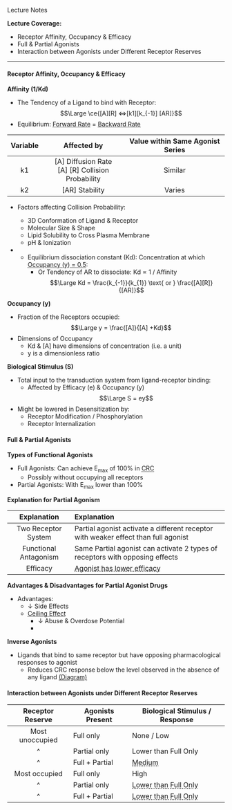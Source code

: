 Lecture Notes

**Lecture Coverage:**
- Receptor Affinity, Occupancy & Efficacy
- Full & Partial Agonists
- Interaction between Agonists under Different Receptor Reserves

---
#### **Receptor Affinity, Occupancy & Efficacy**
**Affinity (1/Kd)**
- The Tendency of a Ligand to bind with Receptor:
$$\Large \ce{[A][R] <=>[k1][k_{-1}] [AR]}$$
- Equilibrium: <abbr Title="[A][R]k₁">Forward Rate</abbr> = <abbr Title="[AR]k₂">Backward Rate</abbr>

| **Variable** |                   **Affected by**                   | **Value within Same Agonist Series** |
| :----------: | :-------------------------------------------------: | :----------------------------------: |
|      k1      | [A] Diffusion Rate<br>[A] [R] Collision Probability |               Similar                |
|      k2      |                   [AR] Stability                    |                Varies                |

- Factors affecting Collision Probability:
	- 3D Conformation of Ligand & Receptor
	- Molecular Size & Shape
	- Lipid Solubility to Cross Plasma Membrane
	- pH & Ionization


- - Equilibrium dissociation constant (Kd): Concentration at which <abbr Title="50% of the receptors are occupied">Occupancy (y) = 0.5</abbr>:
    -  Or Tendency of AR to dissociate: Kd ∝ 1 / Affinity
$$\Large Kd = \frac{k_{-1}}{k_{1}} \text{ or } \frac{[A][R]}{[AR]}$$

**Occupancy (y)**
- Fraction of the Receptors occupied:
$$\Large y = \frac{[A]}{[A] +Kd}$$
- Dimensions of Occupancy
	- Kd & [A] have dimensions of concentration (i.e. a unit)
	- y is a dimensionless ratio


**Biological Stimulus (S)**
- Total input to the transduction system from ligand-receptor binding:
	- Affected by Efficacy (e) & Occupancy (y)
$$\Large S = ey$$
- Might be lowered in Desensitization by:
	- Receptor Modification / Phosphorylation
	- Receptor Internalization

#### **Full & Partial Agonists**
**Types of Functional Agonists**
- Full Agonists: Can achieve E<sub>max</sub> of 100% in <abbr Title="Concentration-Response Curve">CRC</abbr> 
	- Possibly without occupying all receptors
- Partial Agonists: With E<sub>max</sub> lower than 100%

**Explanation for Partial Agonism**

|    **Explanation**    | **Explanation**                                                                    |
| :-------------------: | :--------------------------------------------------------------------------------- |
|  Two Receptor System  | Partial agonist activate a different receptor with weaker effect than full agonist |
| Functional Antagonism | Same Partial agonist can activate 2 types of receptors with opposing effects       |
|       Efficacy        | <abbr Title="Due to conformation">Agonist has lower efficacy</abbr>                |

**Advantages & Disadvantages for Partial Agonist Drugs**
- Advantages:
	- ↓ Side Effects  
	- <abbr Title="Limit Biological Stimulus after certain dosage">Ceiling Effect</abbr>
		- ↓ Abuse & Overdose Potential
		- 

**Inverse Agonists**
- Ligands that bind to same receptor but have opposing pharmacological responses to agonist
	- Reduces CRC response below the level observed in the absence of any ligand [(Diagram)](2106_CRC.png)



#### **Interaction between Agonists under Different Receptor Reserves**

| **Receptor Reserve** | **Agonists Present** | **Biological Stimulus / Response**                                                                               |
| :------------------: | -------------------- | ---------------------------------------------------------------------------------------------------------------- |
|   Most unoccupied    | Full only            | None / Low                                                                                                       |
|          ^           | Partial only         | Lower than Full Only                                                                                             |
|          ^           | Full + Partial       | <abbr Title="Additive Effect by Full & Partial Agonists">Medium</abbr>                                           |
|    Most occupied     | Full only            | High                                                                                                             |
|          ^           | Partial only         | <abbr Title="↓ efficacy for each activated receptor">Lower than Full Only</abbr>                                 |
|          ^           | Full + Partial       | <abbr Title="Partial Agonists occupy receptors that Full Agonists could've occupied">Lower than Full Only</abbr> |
